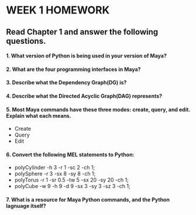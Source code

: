# WEEK 1 HOMEWORK

## Read Chapter 1 and answer the following questions.

#### 1. What version of Python is being used in your version of Maya?


#### 2. What are the four programming interfaces in Maya?


#### 3. Describe what the Dependency Graph(DG) is?


#### 4. Describe what the Directed Acyclic Graph(DAG) represents?


#### 5. Most Maya commands have these three modes: create, query, and edit. Explain what each means.
* Create
* Query
* Edit 

#### 6. Convert the following MEL statements to Python:
* polyCylinder -h 3 -r 1 -sc 2 -ch 1;
* polySphere -r 3 -sx 8 -sy 8 -ch 1;
* polyTorus -r 1 -sr 0.5 -tw 5 -sx 20 -sy 20 -ch 1;
* polyCube -w 9 -h 9 -d 9 -sx 3 -sy 3 -sz 3 -ch 1;

#### 7. What is a resource for Maya Python commands, and the Python lagnuage itself?

